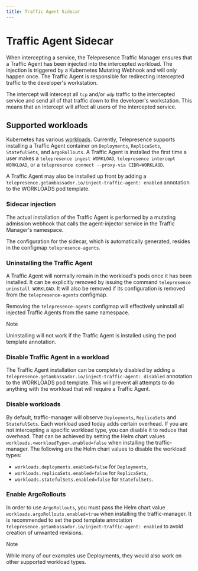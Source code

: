 ```yaml
---
title: Traffic Agent Sidecar
---
```

# Traffic Agent Sidecar

When intercepting a service, the Telepresence Traffic Manager ensures
that a Traffic Agent has been injected into the intercepted workload.
The injection is triggered by a Kubernetes Mutating Webhook and will
only happen once. The Traffic Agent is responsible for redirecting
intercepted traffic to the developer's workstation.

The intercept will intercept all `tcp` and/or `udp` traffic to the
intercepted service and send all of that traffic down to the developer's
workstation. This means that an intercept will affect all users of
the intercepted service.

## Supported workloads

Kubernetes has various
[workloads](https://kubernetes.io/docs/concepts/workloads/).
Currently, Telepresence supports installing a
Traffic Agent container on `Deployments`, `ReplicaSets`, `StatefulSets`, and `ArgoRollouts`. A Traffic Agent is
installed the first time a user makes a `telepresence ingest WORKLOAD`, `telepresence intercept WORKLOAD`, or a
`telepresence connect --proxy-via CIDR=WORKLAOD`.

A Traffic Agent may also be installed up front by adding a `telepresence.getambassador.io/inject-traffic-agent: enabled`
annotation to the WORKLOADS pod template.

### Sidecar injection

The actual installation of the Traffic Agent is performed by a mutating admission webhook that calls the agent-injector
service in the Traffic Manager's namespace.

The configuration for the sidecar, which is automatically generated, resides in the configmap `telepresence-agents`.

### Uninstalling the Traffic Agent

A Traffic Agent will normally remain in the workload's pods once it has been installed. It can be explicitly removed by
issuing the command `telepresence uninstall WORKLOAD`. It will also be removed if its configuration is removed
from the `telepresence-agents` configmap.

Removing the `telepresence-agents` configmap will effectively uninstall all injected Traffic Agents from the same
namespace.

> [!NOTE]
> Uninstalling will not work if the Traffic Agent is installed using the pod template annotation.

### Disable Traffic Agent in a workload

The Traffic Agent installation can be completely disabled by adding a `telepresence.getambassador.io/inject-traffic-agent: disabled`
annotation to the WORKLOADS pod template. This will prevent all attempts to do anything with the workload that will
require a Traffic Agent.

### Disable workloads

By default, traffic-manager will observe `Deployments`, `ReplicaSets` and `StatefulSets`.
Each workload used today adds certain overhead. If you are not intercepting a specific workload type, you can disable it to reduce that overhead.
That can be achieved by setting the Helm chart values `workloads.<workloadType>.enabled=false` when installing the traffic-manager.
The following are the Helm chart values to disable the workload types:

- `workloads.deployments.enabled=false` for `Deployments`,
- `workloads.replicaSets.enabled=false` for `ReplicaSets`,
- `workloads.statefulSets.enabled=false` for `StatefulSets`.

### Enable ArgoRollouts

In order to use `ArgoRollouts`, you must pass the Helm chart value `workloads.argoRollouts.enabled=true` when installing the traffic-manager.
It is recommended to set the pod template annotation `telepresence.getambassador.io/inject-traffic-agent: enabled` to avoid creation of unwanted
revisions.

> [!NOTE]
> While many of our examples use Deployments, they would also work on other supported workload types.
